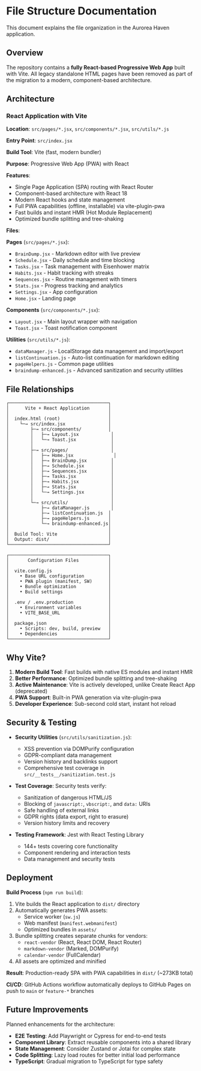 # File Structure Documentation

This document explains the file organization in the Aurorea Haven application.

## Overview

The repository contains a **fully React-based Progressive Web App** built with Vite. All legacy standalone HTML pages have been removed as part of the migration to a modern, component-based architecture.

## Architecture

### React Application with Vite

**Location**: `src/pages/*.jsx`, `src/components/*.jsx`, `src/utils/*.js`

**Entry Point**: `src/index.jsx`

**Build Tool**: Vite (fast, modern bundler)

**Purpose**: Progressive Web App (PWA) with React

**Features**:

- Single Page Application (SPA) routing with React Router
- Component-based architecture with React 18
- Modern React hooks and state management
- Full PWA capabilities (offline, installable) via vite-plugin-pwa
- Fast builds and instant HMR (Hot Module Replacement)
- Optimized bundle splitting and tree-shaking

**Files**:

**Pages** (`src/pages/*.jsx`):

- `BrainDump.jsx` - Markdown editor with live preview
- `Schedule.jsx` - Daily schedule and time blocking
- `Tasks.jsx` - Task management with Eisenhower matrix
- `Habits.jsx` - Habit tracking with streaks
- `Sequences.jsx` - Routine management with timers
- `Stats.jsx` - Progress tracking and analytics
- `Settings.jsx` - App configuration
- `Home.jsx` - Landing page

**Components** (`src/components/*.jsx`):

- `Layout.jsx` - Main layout wrapper with navigation
- `Toast.jsx` - Toast notification component

**Utilities** (`src/utils/*.js`):

- `dataManager.js` - LocalStorage data management and import/export
- `listContinuation.js` - Auto-list continuation for markdown editing
- `pageHelpers.js` - Common page utilities
- `braindump-enhanced.js` - Advanced sanitization and security utilities

## File Relationships

```text
┌─────────────────────────────────────┐
│      Vite + React Application       │
│                                     │
│  index.html (root)                  │
│    └─→ src/index.jsx                │
│        ├─→ src/components/          │
│        │   ├─→ Layout.jsx            │
│        │   └─→ Toast.jsx             │
│        │                             │
│        ├─→ src/pages/                │
│        │   ├─→ Home.jsx               │
│        │   ├─→ BrainDump.jsx         │
│        │   ├─→ Schedule.jsx          │
│        │   ├─→ Sequences.jsx         │
│        │   ├─→ Tasks.jsx             │
│        │   ├─→ Habits.jsx            │
│        │   ├─→ Stats.jsx             │
│        │   └─→ Settings.jsx          │
│        │                             │
│        └─→ src/utils/                │
│            ├─→ dataManager.js        │
│            ├─→ listContinuation.js  │
│            ├─→ pageHelpers.js       │
│            └─→ braindump-enhanced.js│
│                                     │
│  Build Tool: Vite                   │
│  Output: dist/                      │
└─────────────────────────────────────┘

┌─────────────────────────────────────┐
│       Configuration Files           │
│                                     │
│  vite.config.js                     │
│    • Base URL configuration         │
│    • PWA plugin (manifest, SW)      │
│    • Bundle optimization            │
│    • Build settings                 │
│                                     │
│  .env / .env.production             │
│    • Environment variables          │
│    • VITE_BASE_URL                  │
│                                     │
│  package.json                       │
│    • Scripts: dev, build, preview   │
│    • Dependencies                   │
└─────────────────────────────────────┘
```

## Why Vite?

1. **Modern Build Tool**: Fast builds with native ES modules and instant HMR
2. **Better Performance**: Optimized bundle splitting and tree-shaking
3. **Active Maintenance**: Vite is actively developed, unlike Create React App (deprecated)
4. **PWA Support**: Built-in PWA generation via vite-plugin-pwa
5. **Developer Experience**: Sub-second cold start, instant hot reload

## Security & Testing

- **Security Utilities** (`src/utils/sanitization.js`):
  - XSS prevention via DOMPurify configuration
  - GDPR-compliant data management
  - Version history and backlinks support
  - Comprehensive test coverage in `src/__tests__/sanitization.test.js`

- **Test Coverage**: Security tests verify:
  - Sanitization of dangerous HTML/JS
  - Blocking of `javascript:`, `vbscript:`, and `data:` URIs
  - Safe handling of external links
  - GDPR rights (data export, right to erasure)
  - Version history limits and recovery

- **Testing Framework**: Jest with React Testing Library
  - 144+ tests covering core functionality
  - Component rendering and interaction tests
  - Data management and security tests

## Deployment

**Build Process** (`npm run build`):

1. Vite builds the React application to `dist/` directory
2. Automatically generates PWA assets:
   - Service worker (`sw.js`)
   - Web manifest (`manifest.webmanifest`)
   - Optimized bundles in `assets/`
3. Bundle splitting creates separate chunks for vendors:
   - `react-vendor` (React, React DOM, React Router)
   - `markdown-vendor` (Marked, DOMPurify)
   - `calendar-vendor` (FullCalendar)
4. All assets are optimized and minified

**Result**: Production-ready SPA with PWA capabilities in `dist/` (~273KB total)

**CI/CD**: GitHub Actions workflow automatically deploys to GitHub Pages on push to `main` or `feature-*` branches

## Future Improvements

Planned enhancements for the architecture:

- **E2E Testing**: Add Playwright or Cypress for end-to-end tests
- **Component Library**: Extract reusable components into a shared library
- **State Management**: Consider Zustand or Jotai for complex state
- **Code Splitting**: Lazy load routes for better initial load performance
- **TypeScript**: Gradual migration to TypeScript for type safety
